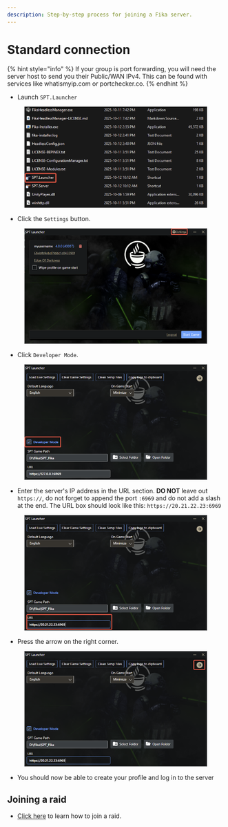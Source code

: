 ```yaml
---
description: Step-by-step process for joining a Fika server.
---
```


# Standard connection

{% hint style="info" %}
If your group is port forwarding, you will need the server host to send you their Public/WAN IPv4. This can be found with services like whatismyip.com or portchecker.co.
{% endhint %}

* Launch `SPT.Launcher`

<figure><img src="../.gitbook/assets/https___files.gitbook.com_v0_b_gitbook-x-prod.appspot.com_o_spaces_2FKIBpsnthxy8OSpsWzsDI_2Fuploads_2F89xf4fwAOWUZlYNbpj1u_2Fimage.png" alt=""><figcaption></figcaption></figure>

* Click the `Settings` button.

<figure><img src="../.gitbook/assets/image (28).png" alt=""><figcaption></figcaption></figure>

* Click `Developer Mode`.

<figure><img src="../.gitbook/assets/image (2) (1) (1).png" alt=""><figcaption></figcaption></figure>

* Enter the server's IP address in the URL section. **DO NOT** leave out `https://`, do not forget to append the port `:6969` and do not add a slash at the end. The URL box should look like this: `https://20.21.22.23:6969`

<figure><img src="../.gitbook/assets/image (5) (1).png" alt=""><figcaption></figcaption></figure>

* Press the arrow on the right corner.

<figure><img src="../.gitbook/assets/image (6) (1).png" alt=""><figcaption></figcaption></figure>

* You should now be able to create your profile and log in to the server

## Joining a raid

* [Click here](../playing-fika.md#joining-a-raid) to learn how to join a raid.
